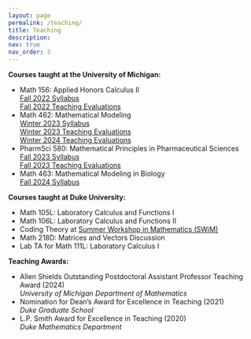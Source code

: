 ```yaml
---
layout: page
permalink: /teaching/
title: Teaching
description: 
nav: true
nav_order: 3
---
```


**Courses taught at the University of Michigan:** 
* Math 156: Applied Honors Calculus II\
[Fall 2022 Syllabus](/assets/pdf/156_syllabus.pdf)\
[Fall 2022 Teaching Evaluations](/assets/pdf/FA2022_156_evals.pdf)
* Math 462: Mathematical Modeling\
[Winter 2023 Syllabus](/assets/pdf/462_syllabus.pdf)\
[Winter 2023 Teaching Evaluations](/assets/pdf/WN2023_462_evals.pdf)\
[Winter 2024 Teaching Evaluations](/assets/pdf/WN2024_462_evals.pdf)
* PharmSci 580: Mathematical Principles in Pharmaceutical Sciences\
[Fall 2023 Syllabus](/assets/pdf/580_syllabus.pdf)\
[Fall 2023 Teaching Evaluations](/assets/pdf/FA2023_580_evals.pdf)
* Math 463: Mathematical Modeling in Biology\
[Fall 2024 Syllabus](/assets/pdf/463_syllabus_FA24.pdf)

**Courses taught at Duke University:**
* Math 105L: Laboratory Calculus and Functions I
* Math 106L: Laboratory Calculus and Functions II
* Coding Theory at [Summer Workshop in Mathematics (SWiM)](https://sites.duke.edu/swim/)
* Math 218D: Matrices and Vectors Discussion
* Lab TA for Math 111L: Laboratory Calculus I

**Teaching Awards:**
* Allen Shields Outstanding Postdoctoral Assistant Professor Teaching Award (2024)\
_University of Michigan Department of Mathematics_
* Nomination for Dean’s Award for Excellence in Teaching (2021)\
_Duke Graduate School_
* L.P. Smith Award for Excellence in Teaching (2020)\
_Duke Mathematics Department_




